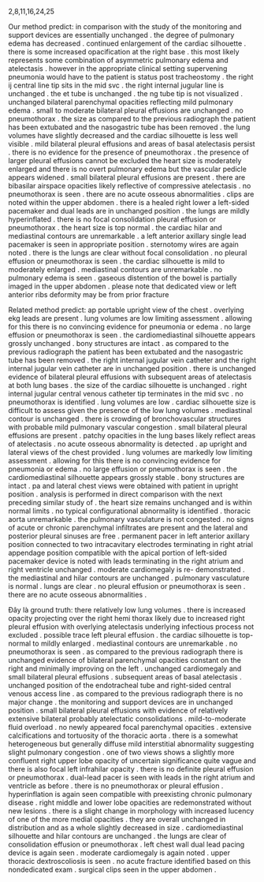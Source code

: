 2,8,11,16,24,25

Our method predict:
in comparison with the study of the monitoring and support devices are essentially unchanged . the degree of pulmonary edema has decreased . continued enlargement of the cardiac silhouette . there is some increased opacification at the right base . this most likely represents some combination of asymmetric pulmonary edema and atelectasis . however in the appropriate clinical setting supervening pneumonia would have to
the patient is status post tracheostomy . the right ij central line tip sits in the mid svc . the right internal jugular line is unchanged . the et tube is unchanged . the ng tube tip is not visualized . unchanged bilateral parenchymal opacities reflecting mild pulmonary edema . small to moderate bilateral pleural effusions are unchanged . no pneumothorax . the size
as compared to the previous radiograph the patient has been extubated and the nasogastric tube has been removed . the lung volumes have slightly decreased and the cardiac silhouette is less well visible . mild bilateral pleural effusions and areas of basal atelectasis persist . there is no evidence for the presence of pneumothorax . the presence of larger pleural effusions cannot be excluded
the heart size is moderately enlarged and there is no overt pulmonary edema but the vascular pedicle appears widened . small bilateral pleural effusions are present . there are bibasilar airspace opacities likely reflective of compressive atelectasis . no pneumothorax is seen . there are no acute osseous abnormalities . clips are noted within the upper abdomen . there is a healed right lower
a left-sided pacemaker and dual leads are in unchanged position . the lungs are mildly hyperinflated . there is no focal consolidation pleural effusion or pneumothorax . the heart size is top normal . the cardiac hilar and mediastinal contours are unremarkable . a left anterior axillary single lead pacemaker is seen in appropriate position . sternotomy wires are again noted . there is
the lungs are clear without focal consolidation . no pleural effusion or pneumothorax is seen . the cardiac silhouette is mild to moderately enlarged . mediastinal contours are unremarkable . no pulmonary edema is seen . gaseous distention of the bowel is partially imaged in the upper abdomen . please note that dedicated view or left anterior ribs deformity may be from prior fracture

Related method predict:
ap portable upright view of the chest . overlying ekg leads are present . lung volumes are low limiting assessment . allowing for this there is no convincing evidence for pneumonia or edema . no large effusion or pneumothorax is seen . the cardiomediastinal silhouette appears grossly unchanged . bony structures are intact .
as compared to the previous radiograph the patient has been extubated and the nasogastric tube has been removed . the right internal jugular vein catheter and the right internal jugular vein catheter are in unchanged position . there is unchanged evidence of bilateral pleural effusions with subsequent areas of atelectasis at both lung bases . the size of the cardiac silhouette is unchanged .
right internal jugular central venous catheter tip terminates in the mid svc . no pneumothorax is identified . lung volumes are low . cardiac silhouette size is difficult to assess given the presence of the low lung volumes . mediastinal contour is unchanged . there is crowding of bronchovascular structures with probable mild pulmonary vascular congestion . small bilateral pleural effusions are present . patchy opacities in the lung bases likely reflect areas of atelectasis . no acute osseous abnormality is detected .
ap upright and lateral views of the chest provided . lung volumes are markedly low limiting assessment . allowing for this there is no convincing evidence for pneumonia or edema . no large effusion or pneumothorax is seen . the cardiomediastinal silhouette appears grossly stable . bony structures are intact .
pa and lateral chest views were obtained with patient in upright position . analysis is performed in direct comparison with the next preceding similar study of . the heart size remains unchanged and is within normal limits . no typical configurational abnormality is identified . thoracic aorta unremarkable . the pulmonary vasculature is not congested . no signs of acute or chronic parenchymal infiltrates are present and the lateral and posterior pleural sinuses are free . permanent pacer in left anterior axillary position connected to two intracavitary electrodes terminating in right atrial appendage position compatible with the apical portion of
left-sided pacemaker device is noted with leads terminating in the right atrium and right ventricle unchanged . moderate cardiomegaly is re- demonstrated . the mediastinal and hilar contours are unchanged . pulmonary vasculature is normal . lungs are clear . no pleural effusion or pneumothorax is seen . there are no acute osseous abnormalities .

Đây là ground truth:
there relatively low lung volumes . there is increased opacity projecting over the right hemi thorax likely due to increased right pleural effusion with overlying atelectasis underlying infectious process not excluded . possible trace left pleural effusion . the cardiac silhouette is top-normal to mildly enlarged . mediastinal contours are unremarkable . no pneumothorax is seen .
as compared to the previous radiograph there is unchanged evidence of bilateral parenchymal opacities constant on the right and minimally improving on the left . unchanged cardiomegaly and small bilateral pleural effusions . subsequent areas of basal atelectasis . unchanged position of the endotracheal tube and right-sided central venous access line .
as compared to the previous radiograph there is no major change . the monitoring and support devices are in unchanged position . small bilateral pleural effusions with evidence of relatively extensive bilateral probably atelectatic consolidations . mild-to-moderate fluid overload . no newly appeared focal parenchymal opacities . extensive calcifications and tortuosity of the thoracic aorta .
there is a somewhat heterogeneous but generally diffuse mild interstitial abnormality suggesting slight pulmonary congestion . one of two views shows a slightly more confluent right upper lobe opacity of uncertain significance quite vague and there is also focal left infrahilar opacity . there is no definite pleural effusion or pneumothorax .
dual-lead pacer is seen with leads in the right atrium and ventricle as before . there is no pneumothorax or pleural effusion . hyperinflation is again seen compatible with preexisting chronic pulmonary disease . right middle and lower lobe opacities are redemonstrated without new lesions . there is a slight change in morphology with increased lucency of one of the more medial opacities . they are overall unchanged in distribution and as a whole slightly decreased in size . cardiomediastinal silhouette and hilar contours are unchanged .
the lungs are clear of consolidation effusion or pneumothorax . left chest wall dual lead pacing device is again seen . moderate cardiomegaly is again noted . upper thoracic dextroscoliosis is seen . no acute fracture identified based on this nondedicated exam . surgical clips seen in the upper abdomen .

